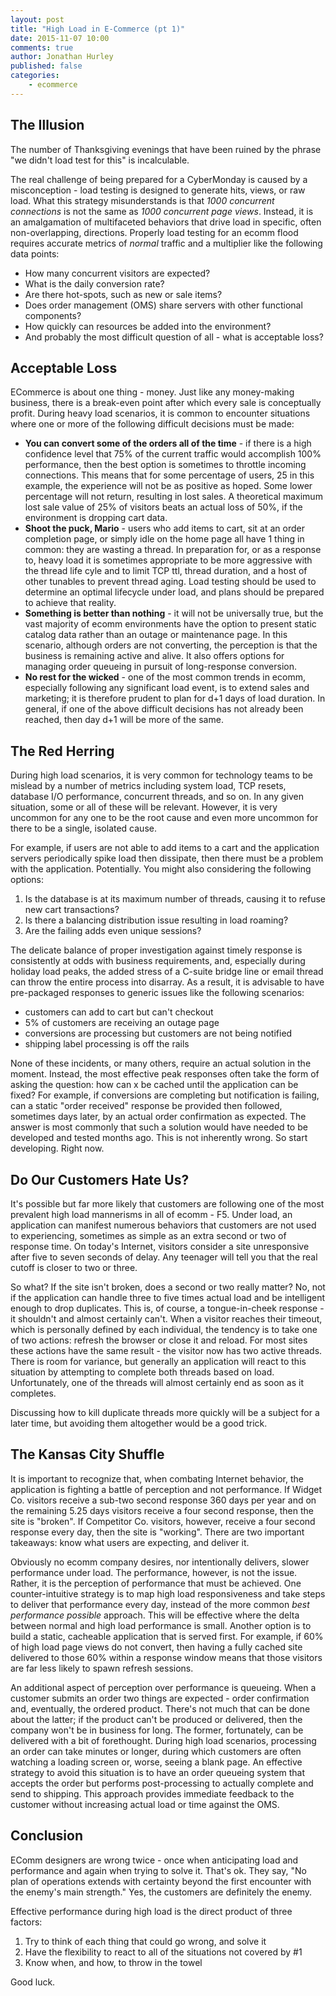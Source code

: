 ```yaml
---
layout: post
title: "High Load in E-Commerce (pt 1)"
date: 2015-11-07 10:00
comments: true
author: Jonathan Hurley
published: false
categories:
    - ecommerce
---
```


The Illusion
------------

The number of Thanksgiving evenings that have been ruined by the phrase "we didn't load 
test for this" is incalculable.

The real challenge of being prepared for a CyberMonday is caused by a misconception - load 
testing is designed to generate hits, views, or raw load. What this strategy misunderstands 
is that *1000 concurrent connections* is not the same as *1000 concurrent page views*. 
Instead, it is an amalgamation of multifaceted behaviors that drive load in specific, 
often non-overlapping, directions. Properly load testing for an ecomm flood requires accurate 
metrics of *normal* traffic and a multiplier like the following data points:

* How many concurrent visitors are expected?
* What is the daily conversion rate?
* Are there hot-spots, such as new or sale items?
* Does order management (OMS) share servers with other functional components?
* How quickly can resources be added into the environment?
* And probably the most difficult question of all - what is acceptable loss?

<!-- more -->

Acceptable Loss
---------------

ECommerce is about one thing - money. Just like any money-making business, there is a 
break-even point after which every sale is conceptually profit. During heavy load scenarios, 
it is common to encounter situations where one or more of the following difficult decisions 
must be made:

* **You can convert some of the orders all of the time** - if there is a high confidence 
level that 75% of the current traffic would accomplish 100% performance, then the best 
option is sometimes to throttle incoming connections. This means that for some percentage 
of users, 25 in this example, the experience will not be as positive as hoped. Some lower 
percentage will not return, resulting in lost sales. A theoretical maximum lost sale value 
of 25% of visitors beats an actual loss of 50%, if the environment is dropping cart data.
* **Shoot the puck, Mario** - users who add items to cart, sit at an order completion 
page, or simply idle on the home page all have 1 thing in common: they are wasting a thread. 
In preparation for, or as a response to, heavy load it is sometimes appropriate to be more 
aggressive with the thread life cyle and to limit TCP ttl, thread duration, and a host of 
other tunables to prevent thread aging. Load testing should be used to determine an optimal 
lifecycle under load, and plans should be prepared to achieve that reality.
* **Something is better than nothing** - it will not be universally true, but the vast 
majority of ecomm environments have the option to present static catalog data rather than 
an outage or maintenance page. In this scenario, although orders are not converting, the 
perception is that the business is remaining active and alive. It also offers options for 
managing order queueing in pursuit of long-response conversion.
* **No rest for the wicked** - one of the most common trends in ecomm, especially following 
any significant load event, is to extend sales and marketing; it is therefore prudent to 
plan for d+1 days of load duration. In general, if one of the above difficult decisions has 
not already been reached, then day d+1 will be more of the same.

The Red Herring
---------------

During high load scenarios, it is very common for technology teams to be mislead by a number 
of metrics including system load, TCP resets, database I/O performance, concurrent threads, 
and so on. In any given situation, some or all of these will be relevant. However, it is 
very uncommon for any one to be the root cause and even more uncommon for there to be a 
single, isolated cause.

For example, if users are not able to add items to a cart and the application servers 
periodically spike load then dissipate, then there must be a problem with the application. 
Potentially. You might also considering the following options:

1. Is the database is at its maximum number of threads, causing it to refuse new cart 
  transactions?
1. Is there a balancing distribution issue resulting in load roaming?
1. Are the failing adds even unique sessions?

The delicate balance of proper investigation against timely response is consistently at 
odds with business requirements, and, especially during holiday load peaks, the added stress 
of a C-suite bridge line or email thread can throw the entire process into disarray. As a 
result, it is advisable to have pre-packaged responses to generic issues like the 
following scenarios: 

*  customers can add to cart but can't checkout 
*  5% of customers are receiving an outage page 
*  conversions are processing but customers are not being notified 
*  shipping label processing is off the rails 

None of these incidents, or many others, require an actual solution in the moment. Instead, 
the most effective peak responses often take the form of asking the question: how can x be 
cached until the application can be fixed? For example, if conversions are completing but 
notification is failing, can a static "order received" response be provided then followed, 
sometimes days later, by an actual order confirmation as expected. The answer is most 
commonly that such a solution would have needed to be developed and tested months ago. This 
is not inherently wrong. So start developing. Right now.

Do Our Customers Hate Us?
-------------------------

It's possible but far more likely that customers are following one of the most prevalent 
high load mannerisms in all of ecomm - F5. Under load, an application can manifest numerous 
behaviors that customers are not used to experiencing, sometimes as simple as an extra 
second or two of response time. On today's Internet, visitors consider a site unresponsive 
after five to seven seconds of delay. Any teenager will tell you that the real cutoff is closer 
to two or three. 

So what? If the site isn't broken, does a second or two really matter? No, not 
if the application can handle three to five times actual load and be intelligent enough to 
drop duplicates. This is, of course, a tongue-in-cheek response - it shouldn't and almost 
certainly can't. When a visitor reaches their timeout, which is personally defined by each 
individual, the tendency is to take one of two actions: refresh the browser or close it and 
reload. For most sites these actions have the same result - the visitor now has two active 
threads. There is room for variance, but generally an application will react to this 
situation by attempting to complete both threads based on load. Unfortunately, one of the 
threads will almost certainly end as soon as it completes.

Discussing how to kill duplicate threads more quickly will be a subject for a later time, 
but avoiding them altogether would be a good trick.

The Kansas City Shuffle
-----------------------

It is important to recognize that, when combating Internet behavior, the application is 
fighting a battle of perception and not performance. If Widget Co. visitors receive a 
sub-two second response 360 days per year and on the remaining 5.25 days visitors receive 
a four second response, then the site is "broken". If Competitor Co. visitors, however, 
receive a four second response every day, then the site is "working". There are two 
important takeaways: know what users are expecting, and deliver it.

Obviously no ecomm company desires, nor intentionally delivers, slower performance under load. 
The performance, however, is not the issue. Rather, it is the perception of performance that 
must be achieved. One counter-intuitive strategy is to map high load responsiveness and take 
steps to deliver that performance every day, instead of the more common *best performance 
possible* approach. This will be effective where the delta between normal and high load 
performance is small. Another option is to build a static, cacheable application that is 
served first. For example, if 60% of high load page views do not convert, then having a 
fully cached site delivered to those 60% within a response window means that those visitors 
are far less likely to spawn refresh sessions.

An additional aspect of perception over performance is queueing. When a customer submits 
an order two things are expected - order confirmation and, eventually, the ordered product. 
There's not much that can be done about the latter; if the product can't be produced or 
delivered, then the company won't be in business for long. The former, fortunately, can be 
delivered with a bit of forethought. During high load scenarios, processing an order can 
take minutes or longer, during which customers are often watching a loading screen or, 
worse, seeing a blank page. An effective strategy to avoid this situation is to have an 
order queueing system that accepts the order but performs post-processing to actually 
complete and send to shipping. This approach provides immediate feedback to the customer 
without increasing actual load or time against the OMS.

Conclusion
----------

EComm designers are wrong twice - once when anticipating load and performance and again 
when trying to solve it. That's ok. They say, "No plan of operations extends with certainty beyond 
the first encounter with the enemy's main strength." Yes, the customers are definitely the 
enemy.

Effective performance during high load is the direct product of three factors:

1. Try to think of each thing that could go wrong, and solve it
1. Have the flexibility to react to all of the situations not covered by #1
1. Know when, and how, to throw in the towel

Good luck.
